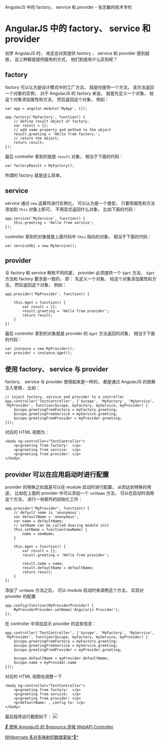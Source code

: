 AngularJS 中的 factory、 service 和 provider - 张志敏的技术专栏

# AngularJS 中的 factory、 service 和 provider

初学 AngularJS 时， 肯定会对其提供 factory 、 service 和 provider 感到疑惑， 这三种都是提供服务的方式， 他们到底有什么区别呢？

## factory

factory 可以认为是设计模式中的工厂方法， 就是你提供一个方法， 该方法返回一个对象的实例， 对于 AngularJS 的 factory 来说， 就是先定义一个对象， 给这个对象添加属性和方法， 然后返回这个对象， 例如：

	var app = angular.module('MyApp', []);
	
	app.factory('MyFactory', function() {
	    // define result object of factory.
	    var result = {};
	    // add some property and method to the object
	    result.greeting = 'Hello from factory.';
	    // return the object;
	    return result;
	});

最后 controller 拿到的就是 `result` 对象， 相当于下面的代码：

	var factoryResult = MyFactory();

所谓的 factory 就是这么简单。

## service

service 通过 `new` 运算符进行实例化， 可以认为是一个类型， 只要把属性和方法添加到 `this` 对象上即可， 不用显式返回什么对象， 比如下面的代码：

	app.service('MyService', function() {
	    this.greeting = 'Hello from service';
	});

controller 拿到的对象就是上面代码中 `this` 指向的对象， 相当于下面的代码：

	var serviceObj = new MyService();

## provider

与 factory 和 service 稍有不同的是， provider 必须提供一个 `$get` 方法， `$get` 方法和 factory 要求是一致的， 即： 先定义一个对象， 给这个对象添加属性和方法， 然后返回这个对象， 例如：

	app.provider('MyProvider', function() {
	
	    this.$get = function() {
	        var result = {};
	        result.greeting = 'Hello from provider';
	        return result;
	    }
	})

最后 controller 拿到的对象就是 provider 的 `$get` 方法返回的对象， 相当于下面的代码：

	var instance = new MyProvider();
	var provider = instance.$get();

## 使用 factory、 service 与 provider

factory、 service 与 provider 使用起来是一样的， 都是通过 AngularJS 的依赖注入使用， 比如：

	// inject factory, service and provider to a controller
	app.controller('TestController', ['$scope', 'MyFactory', 'MyService', 'MyProvider', function($scope, myFactory, myService, myProvider) {
	    $scope.greetingFromFactory = myFactory.greeting;
	    $scope.greetingFromService = myService.greeting;
	    $scope.greetingFromProvider = myProvider.greeting;
	}]);

对应的 HTML 视图为：

	<body ng-controller="TestController">
	    <p>greeting from factory:  </p>
	    <p>greeting from service:  </p>
	    <p>greeting from provider: </p>
	</body>

## provider 可以在应用启动时进行配置

provider 的特殊之处就是可以在 module 启动时进行配置， 从而达到特殊的用途， 比如在上面的 provider 中可以添加一个 `setName` 方法， 可以在启动时调用这个方法， 进行一些额外的初始化工作：

	app.provider('MyProvider', function() {
	    // default name is 'anonymous';
	    var defaultName = 'anonymous';
	    var name = defaultName;
	    // setName can be called duaring module init
	    this.setName = function(newName) {
	        name = newName;
	    }
	
	    this.$get = function() {
	        var result = {};
	        result.greeting = 'Hello from provider';
	
	        result.name = name;
	        result.defaultName = defaultName;
	        return result;
	    }
	})

添加了 `setName` 方法之后， 可以 module 启动时来调用这个方法， 实现对 provider 的配置

	app.config(function(MyProviderProvider) {
	    MyProviderProvider.setName('Angularjs Provider');
	});

在 controller 中添加显示 provider 的这些信息：

	app.controller('TestController', ['$scope', 'MyFactory', 'MyService', 'MyProvider', function($scope, myFactory, myService, myProvider) {
	    $scope.greetingFromFactory = myFactory.greeting;
	    $scope.greetingFromService = myService.greeting;
	    $scope.greetingFromProvider = myProvider.greeting;
	
	    $scope.defaultName = myProvider.defaultName;
	    $scope.name = myProvider.name
	}]);

对应的 HTML 视图也调整一下

	<body ng-controller="TestController">
	    <p>greeting from factory:  </p>
	    <p>greeting from service:  </p>
	    <p>greeting from provider: </p>
	    <p>defaultName: , config to: </p>
	</body>

最后程序运行截图如下：
![](https://gitee.com/hjb2722404/tuchuang/raw/master/img/20210107173318.png)

 [** 使用 AngularJS 的 $resource 连接 WebAPI Controller](https://beginor.github.io/2015/03/07/connect-web-api-controller-with-angular-resource.html)

 [NHibernate 多对多映射的数据更新**](https://beginor.github.io/2015/03/17/nhibernate-many-to-many-update.html)